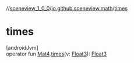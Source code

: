 //[sceneview_1_0_0](../../index.md)/[io.github.sceneview.math](index.md)/[times](times.md)

# times

[androidJvm]\
operator fun [Mat4](../../../sceneview/sceneview/dev.romainguy.kotlin.math/-mat4/index.md).[times](times.md)(v: [Float3](../../../sceneview/sceneview/dev.romainguy.kotlin.math/-float3/index.md)): [Float3](../../../sceneview/sceneview/dev.romainguy.kotlin.math/-float3/index.md)
